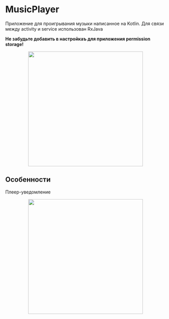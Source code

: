 # MusicPlayer
Приложение для проигрывания музыки написанное на Kotlin. Для связи между activity и service использован RxJava

**Не забудьте добавить в настройкаъ для приложения permission storage!**

<p align="center"><img src="https://raw.githubusercontent.com/dns21395/MusicPlayer/master/ReadmeFiles/tracks.png" width="360" /></p>

Особенности
-----
Плеер-уведомление
<p align="center"><img src="https://raw.githubusercontent.com/dns21395/MusicPlayer/master/ReadmeFiles/notification.png" width="360" /></p>
